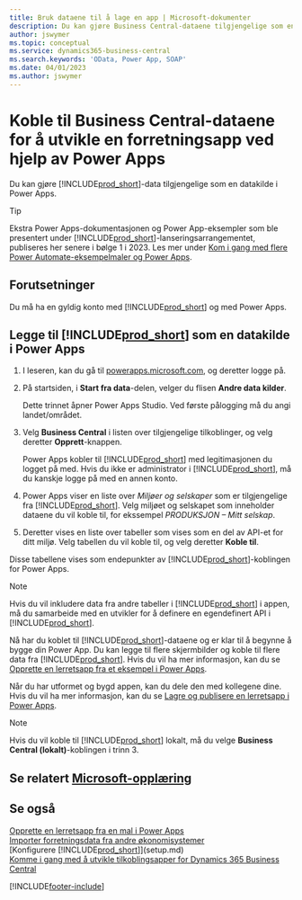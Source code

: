 ```yaml
---
title: Bruk dataene til å lage en app | Microsoft-dokumenter
description: Du kan gjøre Business Central-dataene tilgjengelige som en datakilde og angi en OData-URL-adresse til webtjenestene dine for å utvikle en forretningsapp ved hjelp av Power Apps.
author: jswymer
ms.topic: conceptual
ms.service: dynamics365-business-central
ms.search.keywords: 'OData, Power App, SOAP'
ms.date: 04/01/2023
ms.author: jswymer
---
```

# Koble til Business Central-dataene for å utvikle en forretningsapp ved hjelp av Power Apps

Du kan gjøre [!INCLUDE[prod_short](includes/prod_short.md)]-data tilgjengelige som en datakilde i Power Apps.  

> [!TIP]  
> Ekstra Power Apps-dokumentasjonen og Power App-eksempler som ble presentert under [!INCLUDE[prod_short](includes/prod_short.md)]-lanseringsarrangementet, publiseres her senere i bølge 1 i 2023. Les mer under [Kom i gang med flere Power Automate-eksempelmaler og Power Apps](/dynamics365/release-plan/2023wave1/smb/dynamics365-business-central/get-started-more-sample-power-automate-templates-power-apps).

## Forutsetninger

Du må ha en gyldig konto med [!INCLUDE[prod_short](includes/prod_short.md)] og med Power Apps.  

## Legge til [!INCLUDE[prod_short](includes/prod_short.md)] som en datakilde i Power Apps

1. I leseren, kan du gå til [powerapps.microsoft.com](https://powerapps.microsoft.com/), og deretter logge på.
2. På startsiden, i **Start fra data**-delen, velger du flisen **Andre data kilder**.  

    Dette trinnet åpner Power Apps Studio. Ved første pålogging må du angi landet/området.  
3. Velg **Business Central** i listen over tilgjengelige tilkoblinger, og velg deretter **Opprett**-knappen.

    Power Apps kobler til [!INCLUDE[prod_short](includes/prod_short.md)] med legitimasjonen du logget på med. Hvis du ikke er administrator i [!INCLUDE[prod_short](includes/prod_short.md)], må du kanskje logge på med en annen konto.  

4. Power Apps viser en liste over *Miljøer og selskaper* som er tilgjengelige fra [!INCLUDE[prod_short](includes/prod_short.md)]. Velg miljøet og selskapet som inneholder dataene du vil koble til, for ekssempel *PRODUKSJON – Mitt selskap*.  

5. Deretter vises en liste over tabeller som vises som en del av API-et for ditt miljø. Velg tabellen du vil koble til, og velg deretter **Koble til**.

Disse tabellene vises som endepunkter av [!INCLUDE[prod_short](includes/prod_short.md)]-koblingen for Power Apps.  

> [!NOTE]
> Hvis du vil inkludere data fra andre tabeller i [!INCLUDE[prod_short](includes/prod_short.md)] i appen, må du samarbeide med en utvikler for å definere en egendefinert API i [!INCLUDE[prod_short](includes/prod_short.md)].  

Nå har du koblet til [!INCLUDE[prod_short](includes/prod_short.md)]-dataene og er klar til å begynne å bygge din Power App. Du kan legge til flere skjermbilder og koble til flere data fra [!INCLUDE[prod_short](includes/prod_short.md)]. Hvis du vil ha mer informasjon, kan du se [Opprette en lerretsapp fra et eksempel i Power Apps](/powerapps/maker/canvas-apps/open-and-run-a-sample-app).  

Når du har utformet og bygd appen, kan du dele den med kollegene dine. Hvis du vil ha mer informasjon, kan du se [Lagre og publisere en lerretsapp i Power Apps](/powerapps/maker/canvas-apps/save-publish-app).  

> [!NOTE]
> Hvis du vil koble til [!INCLUDE[prod_short](includes/prod_short.md)] lokalt, må du velge **Business Central (lokalt)**-koblingen i trinn 3.  

## Se relatert [Microsoft-opplæring](/training/paths/power-apps-power-automate-business-central/)

## Se også

[Opprette en lerretsapp fra en mal i Power Apps](/powerapps/maker/canvas-apps/get-started-test-drive)  
[Importer forretningsdata fra andre økonomisystemer](across-import-data-configuration-packages.md)  
[Konfigurere [!INCLUDE[prod_short](includes/prod_short.md)]](setup.md)  
[Komme i gang med å utvikle tilkoblingsapper for Dynamics 365 Business Central](/dynamics365/business-central/dev-itpro/developer/devenv-develop-connect-apps)  


[!INCLUDE[footer-include](includes/footer-banner.md)]
